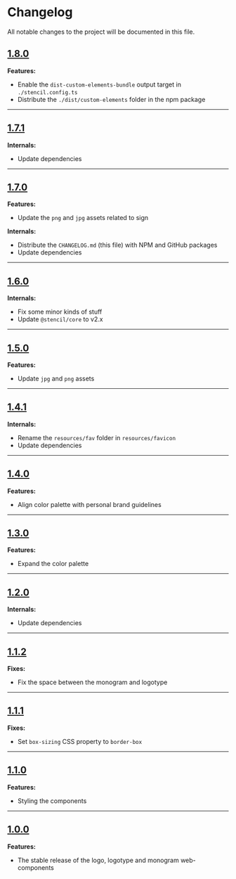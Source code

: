 # Changelog

All notable changes to the project will be documented in this file.

## [1.8.0](https://github.com/giotramu/logo/releases/tag/1.8.0)

**Features:**

- Enable the `dist-custom-elements-bundle` output target in `./stencil.config.ts`
- Distribute the `./dist/custom-elements` folder in the npm package

---

## [1.7.1](https://github.com/giotramu/logo/releases/tag/1.7.1)

**Internals:**

- Update dependencies

---

## [1.7.0](https://github.com/giotramu/logo/releases/tag/1.7.0)

**Features:**

- Update the `png` and `jpg` assets related to sign

**Internals:**

- Distribute the `CHANGELOG.md` (this file) with NPM and GitHub packages
- Update dependencies

---

## [1.6.0](https://github.com/giotramu/logo/releases/tag/1.6.0)

**Internals:**

- Fix some minor kinds of stuff
- Update `@stencil/core` to v2.x

---

## [1.5.0](https://github.com/giotramu/logo/releases/tag/1.5.0)

**Features:**

- Update `jpg` and `png` assets

---

## [1.4.1](https://github.com/giotramu/logo/releases/tag/1.4.1)

**Internals:**

- Rename the `resources/fav` folder in `resources/favicon`
- Update dependencies

---

## [1.4.0](https://github.com/giotramu/logo/releases/tag/1.4.0)

**Features:**

- Align color palette with personal brand guidelines

---

## [1.3.0](https://github.com/giotramu/logo/releases/tag/1.3.0)

**Features:**

- Expand the color palette

---

## [1.2.0](https://github.com/giotramu/logo/releases/tag/1.2.0)

**Internals:**

- Update dependencies

---

## [1.1.2](https://github.com/giotramu/logo/releases/tag/1.1.2)

**Fixes:**

- Fix the space between the monogram and logotype

---

## [1.1.1](https://github.com/giotramu/logo/releases/tag/1.1.1)

**Fixes:**

- Set `box-sizing` CSS property to `border-box`

---

## [1.1.0](https://github.com/giotramu/logo/releases/tag/1.1.0)

**Features:**

- Styling the components

---

## [1.0.0](https://github.com/giotramu/logo/releases/tag/1.0.0)

**Features:**

- The stable release of the logo, logotype and monogram web-components
